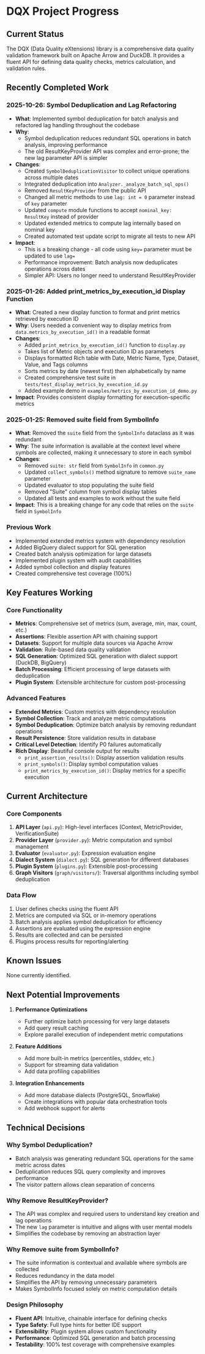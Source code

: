 # DQX Project Progress

## Current Status

The DQX (Data Quality eXtensions) library is a comprehensive data quality validation framework built on Apache Arrow and DuckDB. It provides a fluent API for defining data quality checks, metrics calculation, and validation rules.

## Recently Completed Work

### 2025-10-26: Symbol Deduplication and Lag Refactoring
- **What**: Implemented symbol deduplication for batch analysis and refactored lag handling throughout the codebase
- **Why**:
  - Symbol deduplication reduces redundant SQL operations in batch analysis, improving performance
  - The old ResultKeyProvider API was complex and error-prone; the new lag parameter API is simpler
- **Changes**:
  - Created `SymbolDeduplicationVisitor` to collect unique operations across multiple dates
  - Integrated deduplication into `Analyzer._analyze_batch_sql_ops()`
  - Removed `ResultKeyProvider` from the public API
  - Changed all metric methods to use `lag: int = 0` parameter instead of `key` parameter
  - Updated `compute` module functions to accept `nominal_key: ResultKey` instead of provider
  - Updated extended metrics to compute lag internally based on nominal key
  - Created automated test update script to migrate all tests to new API
- **Impact**:
  - This is a breaking change - all code using `key=` parameter must be updated to use `lag=`
  - Performance improvement: Batch analysis now deduplicates operations across dates
  - Simpler API: Users no longer need to understand ResultKeyProvider

### 2025-01-26: Added print_metrics_by_execution_id Display Function
- **What**: Created a new display function to format and print metrics retrieved by execution ID
- **Why**: Users needed a convenient way to display metrics from `data.metrics_by_execution_id()` in a readable format
- **Changes**:
  - Added `print_metrics_by_execution_id()` function to `display.py`
  - Takes list of Metric objects and execution ID as parameters
  - Displays formatted Rich table with Date, Metric Name, Type, Dataset, Value, and Tags columns
  - Sorts metrics by date (newest first) then alphabetically by name
  - Created comprehensive test suite in `tests/test_display_metrics_by_execution_id.py`
  - Added example demo in `examples/metrics_by_execution_id_demo.py`
- **Impact**: Provides consistent display formatting for execution-specific metrics

### 2025-01-25: Removed suite field from SymbolInfo
- **What**: Removed the `suite` field from the `SymbolInfo` dataclass as it was redundant
- **Why**: The suite information is available at the context level where symbols are collected, making it unnecessary to store in each symbol
- **Changes**:
  - Removed `suite: str` field from `SymbolInfo` in `common.py`
  - Updated `collect_symbols()` method signature to remove `suite_name` parameter
  - Updated evaluator to stop populating the suite field
  - Removed "Suite" column from symbol display tables
  - Updated all tests and examples to work without the suite field
- **Impact**: This is a breaking change for any code that relies on the `suite` field in `SymbolInfo`

### Previous Work
- Implemented extended metrics system with dependency resolution
- Added BigQuery dialect support for SQL generation
- Created batch analysis optimization for large datasets
- Implemented plugin system with audit capabilities
- Added symbol collection and display features
- Created comprehensive test coverage (100%)

## Key Features Working

### Core Functionality
- **Metrics**: Comprehensive set of metrics (sum, average, min, max, count, etc.)
- **Assertions**: Flexible assertion API with chaining support
- **Datasets**: Support for multiple data sources via Apache Arrow
- **Validation**: Rule-based data quality validation
- **SQL Generation**: Optimized SQL generation with dialect support (DuckDB, BigQuery)
- **Batch Processing**: Efficient processing of large datasets with deduplication
- **Plugin System**: Extensible architecture for custom post-processing

### Advanced Features
- **Extended Metrics**: Custom metrics with dependency resolution
- **Symbol Collection**: Track and analyze metric computations
- **Symbol Deduplication**: Optimize batch analysis by removing redundant operations
- **Result Persistence**: Store validation results in database
- **Critical Level Detection**: Identify P0 failures automatically
- **Rich Display**: Beautiful console output for results
  - `print_assertion_results()`: Display assertion validation results
  - `print_symbols()`: Display symbol computation values
  - `print_metrics_by_execution_id()`: Display metrics for a specific execution

## Current Architecture

### Core Components
1. **API Layer** (`api.py`): High-level interfaces (Context, MetricProvider, VerificationSuite)
2. **Provider Layer** (`provider.py`): Metric computation and symbol management
3. **Evaluator** (`evaluator.py`): Expression evaluation engine
4. **Dialect System** (`dialect.py`): SQL generation for different databases
5. **Plugin System** (`plugins.py`): Extensible post-processing
6. **Graph Visitors** (`graph/visitors/`): Traversal algorithms including symbol deduplication

### Data Flow
1. User defines checks using the fluent API
2. Metrics are computed via SQL or in-memory operations
3. Batch analysis applies symbol deduplication for efficiency
4. Assertions are evaluated using the expression engine
5. Results are collected and can be persisted
6. Plugins process results for reporting/alerting

## Known Issues

None currently identified.

## Next Potential Improvements

1. **Performance Optimizations**
   - Further optimize batch processing for very large datasets
   - Add query result caching
   - Explore parallel execution of independent metric computations

2. **Feature Additions**
   - Add more built-in metrics (percentiles, stddev, etc.)
   - Support for streaming data validation
   - Add data profiling capabilities

3. **Integration Enhancements**
   - Add more database dialects (PostgreSQL, Snowflake)
   - Create integrations with popular data orchestration tools
   - Add webhook support for alerts

## Technical Decisions

### Why Symbol Deduplication?
- Batch analysis was generating redundant SQL operations for the same metric across dates
- Deduplication reduces SQL query complexity and improves performance
- The visitor pattern allows clean separation of concerns

### Why Remove ResultKeyProvider?
- The API was complex and required users to understand key creation and lag operations
- The new `lag` parameter is intuitive and aligns with user mental models
- Simplifies the codebase by removing an abstraction layer

### Why Remove suite from SymbolInfo?
- The suite information is contextual and available where symbols are collected
- Reduces redundancy in the data model
- Simplifies the API by removing unnecessary parameters
- Makes SymbolInfo focused solely on metric computation details

### Design Philosophy
- **Fluent API**: Intuitive, chainable interface for defining checks
- **Type Safety**: Full type hints for better IDE support
- **Extensibility**: Plugin system allows custom functionality
- **Performance**: Optimized SQL generation and batch processing
- **Testability**: 100% test coverage with comprehensive examples
